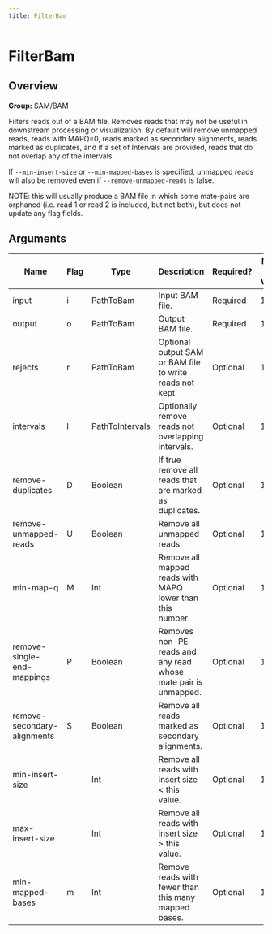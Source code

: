 ```yaml
---
title: FilterBam
---
```


# FilterBam

## Overview
**Group:** SAM/BAM

Filters reads out of a BAM file. Removes reads that may not be useful in downstream processing or
visualization. By default will remove unmapped reads, reads with MAPQ=0, reads
marked as secondary alignments, reads marked as duplicates, and if a set of Intervals are provided,
reads that do not overlap any of the intervals.

If `--min-insert-size` or `--min-mapped-bases` is specified, unmapped reads will also be removed
even if `--remove-unmapped-reads` is false.

NOTE: this will usually produce a BAM file in which some mate-pairs are orphaned (i.e. read 1 or
read 2 is included, but not both), but does not update any flag fields.

## Arguments

|Name|Flag|Type|Description|Required?|Max # of Values|Default Value(s)|
|----|----|----|-----------|---------|---------------|----------------|
|input|i|PathToBam|Input BAM file.|Required|1||
|output|o|PathToBam|Output BAM file.|Required|1||
|rejects|r|PathToBam|Optional output SAM or BAM file to write reads not kept.|Optional|1||
|intervals|l|PathToIntervals|Optionally remove reads not overlapping intervals.|Optional|1||
|remove-duplicates|D|Boolean|If true remove all reads that are marked as duplicates.|Optional|1|true|
|remove-unmapped-reads|U|Boolean|Remove all unmapped reads.|Optional|1|true|
|min-map-q|M|Int|Remove all mapped reads with MAPQ lower than this number.|Optional|1|1|
|remove-single-end-mappings|P|Boolean|Removes non-PE reads and any read whose mate pair is unmapped.|Optional|1|false|
|remove-secondary-alignments|S|Boolean|Remove all reads marked as secondary alignments.|Optional|1|true|
|min-insert-size||Int|Remove all reads with insert size < this value.|Optional|1||
|max-insert-size||Int|Remove all reads with insert size > this value.|Optional|1||
|min-mapped-bases|m|Int|Remove reads with fewer than this many mapped bases.|Optional|1||

